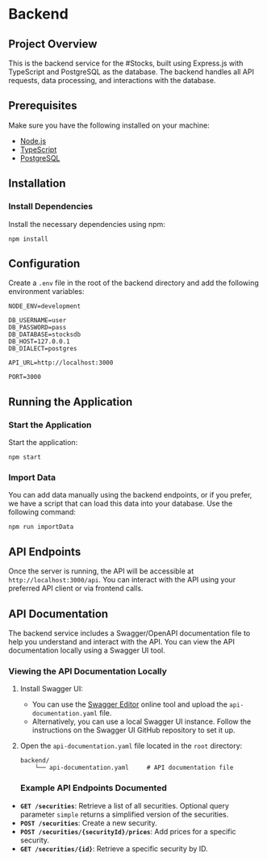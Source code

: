 # Backend

## Project Overview

This is the backend service for the #Stocks, built using Express.js with TypeScript and PostgreSQL as the database. The backend handles all API requests, data processing, and interactions with the database.

## Prerequisites

Make sure you have the following installed on your machine:

- [Node.js](https://nodejs.org/en/download/)
- [TypeScript](https://www.typescriptlang.org/#download-links)
- [PostgreSQL](https://www.postgresql.org/download/)

## Installation

### Install Dependencies

Install the necessary dependencies using npm:

    npm install

## Configuration

Create a `.env` file in the root of the backend directory and add the following environment variables:

    NODE_ENV=development

    DB_USERNAME=user
    DB_PASSWORD=pass
    DB_DATABASE=stocksdb
    DB_HOST=127.0.0.1
    DB_DIALECT=postgres

    API_URL=http://localhost:3000

    PORT=3000

## Running the Application

### Start the Application

Start the application:

    npm start

### Import Data

You can add data manually using the backend endpoints, or if you prefer, we have a script that can load this data into your database. Use the following command:

    npm run importData

## API Endpoints

Once the server is running, the API will be accessible at `http://localhost:3000/api`. You can interact with the API using your preferred API client or via frontend calls.

## API Documentation

The backend service includes a Swagger/OpenAPI documentation file to help you understand and interact with the API. You can view the API documentation locally using a Swagger UI tool.

### Viewing the API Documentation Locally

1.  Install Swagger UI:

    - You can use the [Swagger Editor](https://editor.swagger.io) online tool and upload the `api-documentation.yaml` file.
    - Alternatively, you can use a local Swagger UI instance. Follow the instructions on the Swagger UI GitHub repository to set it up.

2.  Open the `api-documentation.yaml` file located in the `root` directory:

        backend/
            └── api-documentation.yaml     # API documentation file

    ### Example API Endpoints Documented

- **`GET /securities`**: Retrieve a list of all securities. Optional query parameter `simple` returns a simplified version of the securities.
- **`POST /securities`**: Create a new security.
- **`POST /securities/{securityId}/prices`**: Add prices for a specific security.
- **`GET /securities/{id}`**: Retrieve a specific security by ID.
